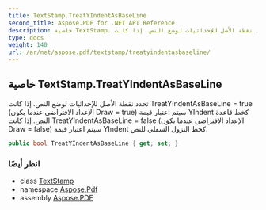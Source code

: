 ```yaml
---
title: TextStamp.TreatYIndentAsBaseLine
second_title: Aspose.PDF for .NET API Reference
description: خاصية TextStamp. تحدد نقطة الأصل للإحداثيات لوضع النص. إذا كانت TreatYIndentAsBaseLine = true (الإعداد الافتراضي عندما يكون Draw = true) سيتم اعتبار قيمة YIndent كخط قاعدة النص. إذا كانت TreatYIndentAsBaseLine = false (الإعداد الافتراضي عندما يكون Draw = false) سيتم اعتبار قيمة YIndent كخط النزول السفلي للنص.
type: docs
weight: 140
url: /ar/net/aspose.pdf/textstamp/treatyindentasbaseline/
---
```

## خاصية TextStamp.TreatYIndentAsBaseLine

تحدد نقطة الأصل للإحداثيات لوضع النص. إذا كانت TreatYIndentAsBaseLine = true (الإعداد الافتراضي عندما يكون Draw = true) سيتم اعتبار قيمة YIndent كخط قاعدة النص. إذا كانت TreatYIndentAsBaseLine = false (الإعداد الافتراضي عندما يكون Draw = false) سيتم اعتبار قيمة YIndent كخط النزول السفلي للنص.

```csharp
public bool TreatYIndentAsBaseLine { get; set; }
```

### انظر أيضًا

* class [TextStamp](../)
* namespace [Aspose.Pdf](../../../aspose.pdf/)
* assembly [Aspose.PDF](../../../)